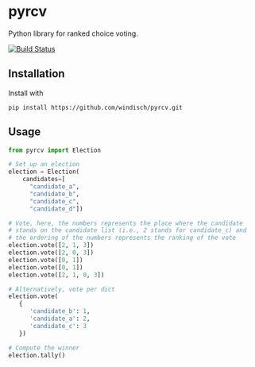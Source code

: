 # pyrcv
Python library for ranked choice voting.

[![Build Status](https://travis-ci.org/windisch/pyrcv.svg?branch=master)](https://travis-ci.org/windisch/pyrcv)

## Installation

Install with

```
pip install https://github.com/windisch/pyrcv.git
```

## Usage

```python
from pyrcv import Election

# Set up an election
election = Election(
    candidates=[
      "candidate_a", 
      "candidate_b", 
      "candidate_c",
      "candidate_d"])

# Vote, here, the numbers represents the place where the candidate
# stands on the candidate list (i.e., 2 stands for candidate_c) and
# the ordering of the numbers represents the ranking of the vote
election.vote([2, 1, 3])
election.vote([2, 0, 3]) 
election.vote([0, 1])
election.vote([0, 1])
election.vote([2, 1, 0, 3])

# Alternatively, vote per dict
election.vote(
   {
      'candidate_b': 1,
      'candidate_a': 2,
      'candidate_c': 3
   })

# Compute the winner
election.tally()
```
